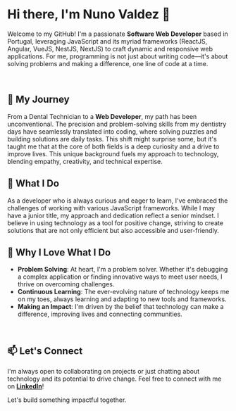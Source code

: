 # Hi there, I'm Nuno Valdez 👋

Welcome to my GitHub! I'm a passionate **Software Web Developer** based in Portugal, leveraging JavaScript and its myriad frameworks (ReactJS, Angular, VueJS, NestJS, NextJS) to craft dynamic and responsive web applications. For me, programming is not just about writing code—it's about solving problems and making a difference, one line of code at a time.

<br>


## 🌱 My Journey

From a Dental Technician to a **Web Developer**, my path has been unconventional. The precision and problem-solving skills from my dentistry days have seamlessly translated into coding, where solving puzzles and building solutions are daily tasks. This shift might surprise some, but it's taught me that at the core of both fields is a deep curiosity and a drive to improve lives. This unique background fuels my approach to technology, blending empathy, creativity, and technical expertise.




## 💼 What I Do

As a developer who is always curious and eager to learn, I've embraced the challenges of working with various JavaScript frameworks. While I may have a junior title, my approach and dedication reflect a senior mindset. I believe in using technology as a tool for positive change, striving to create solutions that are not only efficient but also accessible and user-friendly.



## 🚀 Why I Love What I Do

- **Problem Solving**: At heart, I'm a problem solver. Whether it's debugging a complex application or finding innovative ways to meet user needs, I thrive on overcoming challenges.
- **Continuous Learning**: The ever-evolving nature of technology keeps me on my toes, always learning and adapting to new tools and frameworks.
- **Making an Impact**: I'm driven by the belief that technology can make a difference, improving lives and connecting communities.

<br>

## 📫 Let's Connect

I'm always open to collaborating on projects or just chatting about technology and its potential to drive change. Feel free to connect with me on **[LinkedIn](https://www.linkedin.com/in/nuno-valdez-39185327/)**!

Let's build something impactful together.

